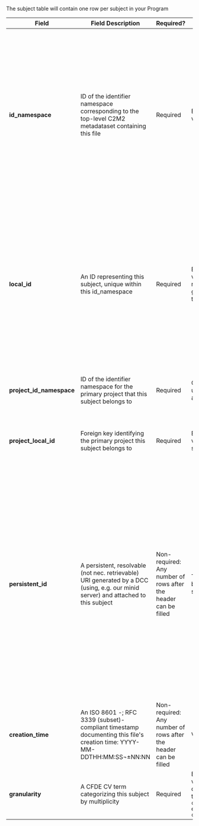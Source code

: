 The subject table will contain one row per subject in your Program			

Field | Field Description | Required? |  Attributes | Extra Info 
------|-------------------|-----------|-------------|------------
**id_namespace** | ID of the identifier namespace corresponding to the top-level C2M2 metadataset containing this file	| Required | Every row must have a value; Value type is string | id_namespace is the unique identifier for your program, or some subset of your program, that identifies it as your data. In the simplest case, your program would use the exact same value for the id_namespace column in every row for every table. More complex Programs may choose to use multiple namespaces. id_namespaces should all be listed in the [primary_dcc_contact table](./TableInfo:-primary_dcc_contact.tsv)
**local_id** | An ID representing this subject, unique within this id_namespace | Required|  Every row must have a value; The value in each row must be different for a given namespace; Value type is string | Each individual subject needs a unique local_id value (every row should be different). The local_id column appears in many tables but values should not be repeated across tables. e.g. 'file' local_id is a separate concept from 'biosample' local_id. If your program is using a single id_namespace, then every value for every local_id across all tables should be unique.
**project_id_namespace** | ID of the identifier namespace for the primary project that this subject belongs to | Required | Column header must be used, Every row must have a value, Value type is string | If you have not implemented multiple namespaces, this will be the same as id_namespace. 
**project_local_id** | Foreign key identifying the primary project this subject belongs to | Required | Every row must have a value; Value can be any string | For each row (each subject), this will be the value of 'local_id' in the [project table](./TableInfo:-project.tsv) for the project this subject belongs to
**persistent_id** | A persistent, resolvable (not nec. retrievable) URI generated by a DCC (using, e.g. our minid server) and attached to this subject | Non-required: Any number of rows after the header can be filled | The value in each row must be different; Value type is string  | Meant to serve as a permanent address to which landing pages (which summarize metadata associated with this subject) and other relevant annotations and functions can optionally be attached, including information enabling resolution to a network location from which the file can be downloaded. **Actual network locations must not be embedded directly within this identifier: one level of indirection is required in order to protect persistent_id values from changes in network location over time as files are moved around.**
**creation_time** | An ISO 8601 -; RFC 3339 (subset)-compliant timestamp documenting this file's creation time: YYYY-MM-DDTHH:MM:SS¬±NN:NN | Non-required: Any number of rows after the header can be filled | Value must be datetime  | Example valid dates: `2021-01-08`, `2021-01-08T00:45:40Z`, `2021-01-08T00:45:40+00:00`
**granularity** | A CFDE CV term categorizing this subject by multiplicity | Required | Every row must have a value; Value must be a valid cfde_subject_granularity, in the form: `cfde_subject_granularity:X e.g. cfde_subject_granularity:0` | [Table of allowed values](https://osf.io/gpf3d/)